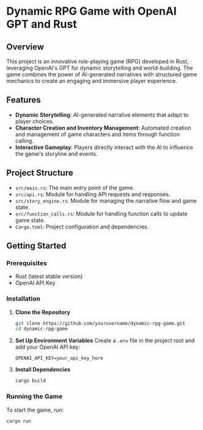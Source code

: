 # Dynamic RPG Game with OpenAI GPT and Rust

## Overview

This project is an innovative role-playing game (RPG) developed in Rust, leveraging OpenAI's GPT for dynamic storytelling and world-building. The game combines the power of AI-generated narratives with structured game mechanics to create an engaging and immersive player experience.

## Features

- **Dynamic Storytelling**: AI-generated narrative elements that adapt to player choices.
- **Character Creation and Inventory Management**: Automated creation and management of game characters and items through function calling.
- **Interactive Gameplay**: Players directly interact with the AI to influence the game's storyline and events.

## Project Structure

- `src/main.rs`: The main entry point of the game.
- `src/api.rs`: Module for handling API requests and responses.
- `src/story_engine.rs`: Module for managing the narrative flow and game state.
- `src/function_calls.rs`: Module for handling function calls to update game state.
- `Cargo.toml`: Project configuration and dependencies.

## Getting Started

### Prerequisites

- Rust (latest stable version)
- OpenAI API Key

### Installation

1. **Clone the Repository**

   ```sh
   git clone https://github.com/yourusername/dynamic-rpg-game.git
   cd dynamic-rpg-game
   ```

2. **Set Up Environment Variables**
   Create a `.env` file in the project root and add your OpenAI API key:

   ```
   OPENAI_API_KEY=your_api_key_here
   ```

3. **Install Dependencies**

   ```sh
   cargo build
   ```

### Running the Game

To start the game, run:

```sh
cargo run
```
